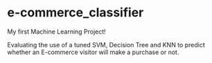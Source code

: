 # e-commerce_classifier
My first Machine Learning Project! 

Evaluating the use of a tuned SVM, Decision Tree and KNN to predict whether an E-commerce visitor will make a purchase or not. 
